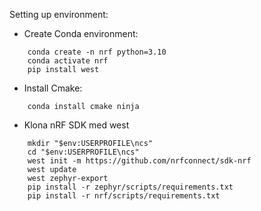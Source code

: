 Setting up environment:

* Create Conda environment:
```
    conda create -n nrf python=3.10
    conda activate nrf
    pip install west
```

* Install Cmake:
```
    conda install cmake ninja
```

* Klona nRF SDK med west

```
    mkdir "$env:USERPROFILE\ncs"
    cd "$env:USERPROFILE\ncs"
    west init -m https://github.com/nrfconnect/sdk-nrf
    west update
    west zephyr-export
    pip install -r zephyr/scripts/requirements.txt
    pip install -r nrf/scripts/requirements.txt
```
